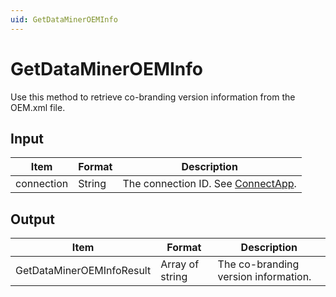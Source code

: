 ```yaml
---
uid: GetDataMinerOEMInfo
---
```


# GetDataMinerOEMInfo

Use this method to retrieve co-branding version information from the OEM.xml file.

## Input

| Item       | Format | Description                                          |
|------------|--------|------------------------------------------------------|
| connection | String | The connection ID. See [ConnectApp](xref:ConnectApp). |

## Output

| Item                      | Format          | Description                          |
|---------------------------|-----------------|--------------------------------------|
| GetDataMinerOEMInfoResult | Array of string | The co-branding version information. |
